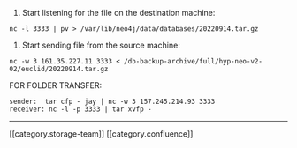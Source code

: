 
1. Start listening for the file on the destination machine:


```
nc -l 3333 | pv > /var/lib/neo4j/data/databases/20220914.tar.gz
```

1. Start sending file from the source machine:




```
nc -w 3 161.35.227.11 3333 < /db-backup-archive/full/hyp-neo-v2-02/euclid/20220914.tar.gz
```
FOR FOLDER TRANSFER:


```
sender:  tar cfp - jay | nc -w 3 157.245.214.93 3333
receiver: nc -l -p 3333 | tar xvfp -
```




*****

[[category.storage-team]] 
[[category.confluence]] 
